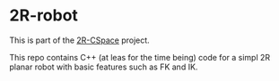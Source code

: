 # 2R-robot

This is part of the [2R-CSpace](https://github.com/users/Pouya-moh/projects/1) project.

This repo contains C++ (at leas for the time being) code for a simpl
2R planar robot with basic features such as FK and IK. 